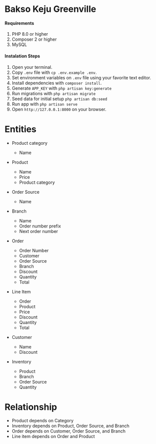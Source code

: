 # Bakso Keju Greenville

#### Requirements

1. PHP 8.0 or higher
2. Composer 2 or higher
3. MySQL

#### Instalation Steps

1. Open your terminal.
1. Copy `.env` file with `cp .env.example .env`.
1. Set environment variables on `.env` file using your favorite text editor.
1. Install dependencies with `composer install`.
1. Generate `APP_KEY` with `php artisan key:generate`
1. Run migrations with `php artisan migrate`
1. Seed data for initial setup `php artisan db:seed`
1. Run app with `php artisan serve`
1. Open `http://127.0.0.1:8000` on your browser.

# Entities

- Product category
  - Name

- Product
  - Name
  - Price
  - Product category

- Order Source
  - Name

- Branch
  - Name
  - Order number prefix
  - Next order number

- Order
  - Order Number
  - Customer
  - Order Source
  - Branch
  - Discount
  - Quantity
  - Total

- Line Item
  - Order
  - Product
  - Price
  - Discount
  - Quantity
  - Total

- Customer
  - Name
  - Discount

- Inventory
  - Product
  - Branch
  - Order Source
  - Quantity

# Relationship

- Product depends on Category
- Inventory depends on Product, Order Source, and Branch
- Order depends on Customer, Order Source, and Branch
- Line item depends on Order and Product
